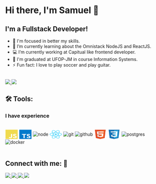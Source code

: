 # Hi there, I'm Samuel :wave:

## I'm a Fullstack Developer!

- 🔭 I'm focused in better my skills.
- 🌱 I’m currently learning about the Omnistack NodeJS and ReactJS.
- :computer: I’m currently working at Capitual like frontend developer.
- :school: I'm graduated at UFOP-JM in course Information Systems.
- ⚡ Fun fact: I love to play soccer and play guitar.

</br>

<div>
  <a href="https://github.com/ssouzagomes">
    <img height="180em" src="https://github-readme-stats.vercel.app/api/top-langs/?username=ssouzagomes&layout=compact&langs_count=7&theme=tokyonight"/>
  </a>
  <a href="https://github.com/ssouzagomes">
    <img height="180em" src="https://github-readme-stats.vercel.app/api?username=ssouzagomes&show_icons=true&theme=tokyonight&include_all_commits=true&count_private=true"/>
  </a>
</div>

## 🛠 Tools:

### I have experience

<div style="display: inline_block"><br>
  <img align="center" alt="javascript" height="30" width="40" src="https://raw.githubusercontent.com/devicons/devicon/master/icons/javascript/javascript-plain.svg">
  <img align="center" alt="typescript" height="30" width="40" src="https://raw.githubusercontent.com/devicons/devicon/master/icons/typescript/typescript-plain.svg">
  <img align="center" alt="node" height="30" width="40" src="https://cdn.jsdelivr.net/gh/devicons/devicon/icons/nodejs/nodejs-original.svg" />
  <img align="center" alt="react" height="30" width="40" src="https://raw.githubusercontent.com/devicons/devicon/master/icons/react/react-original.svg">
  <img align="center" alt="git" height="30" width="40" src="https://cdn.jsdelivr.net/gh/devicons/devicon/icons/git/git-original.svg" />
  <img align="center" alt="github" height="30" width="40" src="https://cdn.jsdelivr.net/gh/devicons/devicon/icons/github/github-original.svg" />
  <img align="center" alt="html" height="30" width="40" src="https://raw.githubusercontent.com/devicons/devicon/master/icons/html5/html5-original.svg">
  <img align="center" alt="css" height="30" width="40" src="https://raw.githubusercontent.com/devicons/devicon/master/icons/css3/css3-original.svg">
  <img align="center" alt="postgres" height="30" width="40" src="https://cdn.jsdelivr.net/gh/devicons/devicon/icons/postgresql/postgresql-original.svg" />
  <img align="center" alt="docker" height="30" width="40" src="https://cdn.jsdelivr.net/gh/devicons/devicon/icons/docker/docker-original.svg" />
</div>

</br>

## Connect with me: :iphone:

<a href="https://www.linkedin.com/in/samuell-souza" target="_blank">
  <img src="https://img.shields.io/badge/-LinkedIn-%230077B5?style=for-the-badge&logo=linkedin&logoColor=white" target="_blank">
</a>
<a href = "mailto:ssouza.gomes10@gmail.com">
  <img src="https://img.shields.io/badge/-Gmail-%23333?style=for-the-badge&logo=gmail&logoColor=white" target="_blank">
</a>
<a href="https://instagram.com/suri.souza" target="_blank">
  <img src="https://img.shields.io/badge/-Instagram-%23E4405F?style=for-the-badge&logo=instagram&logoColor=white" target="_blank">
</a>
<a href="https://twitter.com/samuell_soouza" target="_blank">
  <img src="https://img.shields.io/badge/-Twitter-%231DA1F2?style=for-the-badge&logo=twitter&logoColor=white" target="_blank">
</a> 
